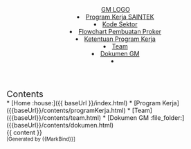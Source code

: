 <head-bottom>
  <link rel="stylesheet" href="{{baseUrl}}/stylesheets/main.css">
</head-bottom>

<header sticky>
  <navbar type="dark">
    <a slot="brand" href="{{baseUrl}}/index.html" title="Home" class="navbar-brand">GM LOGO</a>
    <dropdown header="Program Kerja" type="primary">
      <li><a href="{{baseUrl}}/contents/programKerja.html" class="dropdown-item">Program Kerja SAINTEK</a></li>
      <li><a href="{{baseUrl}}/contents/kodeSektor.html" class="dropdown-item">Kode Sektor</a></li>
      <dropdown header="Petunjuk Proker">
        <li><a href="#dropdown" class="dropdown-item">Flowchart Pembuatan Proker</a></li>
        <li><a href="#dropdown" class="dropdown-item">Ketentuan Program Kerja</a></li>
      </dropdown>
    </dropdown>
    <li><a href="{{baseUrl}}/contents/team.html" class="nav-link">Team</a></li>
    <li><a href="{{baseUrl}}/contents/dokumen.html" class="nav-link">Dokumen GM</a></li>
    <li slot="right">
      <form class="navbar-form">
        <searchbar :data="searchData" placeholder="Search" :on-hit="searchCallback" menu-align-right></searchbar>
      </form>
    </li>
  </navbar>
</header>

<div id="flex-body">
  <nav id="site-nav">
    <div class="site-nav-top">
      <div class="fw-bold mb-2" style="font-size: 1.25rem;">Contents</div>
    </div>
    <div class="nav-component slim-scroll">
      <site-nav>
* [Home :house:]({{ baseUrl }}/index.html)
* [Program Kerja]({{baseUrl}}/contents/programKerja.html)
* [Team]({{baseUrl}}/contents/team.html)
* [Dokumen GM :file_folder:]({{baseUrl}}/contents/dokumen.html)
      </site-nav>
    </div>
  </nav>
  <div id="content-wrapper">
    <breadcrumb />
    {{ content }}
  </div>
  <nav id="page-nav">
    <div class="nav-component slim-scroll">
      <page-nav />
    </div>
  </nav>
  <scroll-top-button></scroll-top-button>
</div>

<footer>
  <!-- Support MarkBind by including a link to us on your landing page! -->
  <div class="text-center">
    <small>[Generated by {{MarkBind}}]</small>
  </div>
</footer>
